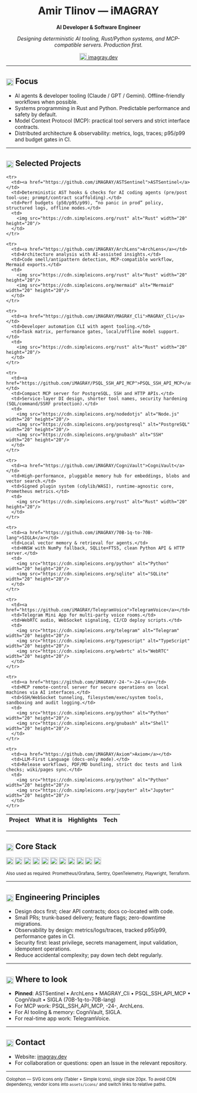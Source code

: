 <!--
Profile README for @iMAGRAY (Amir Tlinov)
Style: businesslike; no emojis; SVG icons only (Tabler + Simple Icons); consistent 20px.
Tip: for maximum reliability, vendor icons into assets/icons/ and use relative paths.
-->

<div align="center">

<h1>Amir Tlinov — iMAGRAY</h1>

<strong>AI Developer & Software Engineer</strong>

<p><em>Designing deterministic AI tooling, Rust/Python systems, and MCP-compatible servers. Production first.</em></p>

<!-- Contact -->
<p>
  <a href="https://imagray.dev" target="_blank" rel="noopener">
    <img src="https://raw.githubusercontent.com/tabler/tabler-icons/master/icons/icon-link.svg" alt="Website" width="20" height="20" style="vertical-align:text-bottom;"> imagray.dev
  </a>
</p>

</div>

<hr/>

<h2>
  <img src="https://raw.githubusercontent.com/tabler/tabler-icons/master/icons/icon-target.svg" alt="Focus" width="20" height="20" style="vertical-align:text-bottom;">
  Focus
</h2>

- AI agents & developer tooling (Claude / GPT / Gemini). Offline-friendly workflows when possible.
- Systems programming in Rust and Python. Predictable performance and safety by default.
- Model Context Protocol (MCP): practical tool servers and strict interface contracts.
- Distributed architecture & observability: metrics, logs, traces; p95/p99 and budget gates in CI.

<hr/>

<h2>
  <img src="https://raw.githubusercontent.com/tabler/tabler-icons/master/icons/icon-briefcase.svg" alt="Projects" width="20" height="20" style="vertical-align:text-bottom;">
  Selected Projects
</h2>

<table>
  <thead>
    <tr>
      <th align="left">Project</th>
      <th align="left">What it is</th>
      <th align="left">Highlights</th>
      <th align="left">Tech</th>
    </tr>
  </thead>
  <tbody>

    <tr>
      <td><a href="https://github.com/iMAGRAY/ASTSentinel">ASTSentinel</a></td>
      <td>Deterministic AST hooks & checks for AI coding agents (pre/post tool-use; prompt/contract scaffolding).</td>
      <td>Perf budgets (p50/p95/p99), “no panic in prod” policy, structured logs, offline modes.</td>
      <td>
        <img src="https://cdn.simpleicons.org/rust" alt="Rust" width="20" height="20"/>
      </td>
    </tr>

    <tr>
      <td><a href="https://github.com/iMAGRAY/ArchLens">ArchLens</a></td>
      <td>Architecture analysis with AI-assisted insights.</td>
      <td>Code smell/antipattern detection, MCP-compatible workflow, Mermaid exports.</td>
      <td>
        <img src="https://cdn.simpleicons.org/rust" alt="Rust" width="20" height="20"/>
        <img src="https://cdn.simpleicons.org/mermaid" alt="Mermaid" width="20" height="20"/>
      </td>
    </tr>

    <tr>
      <td><a href="https://github.com/iMAGRAY/MAGRAY_Cli">MAGRAY_Cli</a></td>
      <td>Developer automation CLI with agent tooling.</td>
      <td>Task matrix, performance gates, local/offline model support.</td>
      <td>
        <img src="https://cdn.simpleicons.org/rust" alt="Rust" width="20" height="20"/>
      </td>
    </tr>

    <tr>
      <td><a href="https://github.com/iMAGRAY/PSQL_SSH_API_MCP">PSQL_SSH_API_MCP</a></td>
      <td>Compact MCP server for PostgreSQL, SSH and HTTP APIs.</td>
      <td>Service-layer DI design, shorter tool names, security hardening (SQL/command/SSRF protection).</td>
      <td>
        <img src="https://cdn.simpleicons.org/nodedotjs" alt="Node.js" width="20" height="20"/>
        <img src="https://cdn.simpleicons.org/postgresql" alt="PostgreSQL" width="20" height="20"/>
        <img src="https://cdn.simpleicons.org/gnubash" alt="SSH" width="20" height="20"/>
      </td>
    </tr>

    <tr>
      <td><a href="https://github.com/iMAGRAY/CogniVault">CogniVault</a></td>
      <td>High-performance, pluggable memory hub for embeddings, blobs and vector search.</td>
      <td>Signed plugin system (cdylib/WASI), runtime-agnostic core, Prometheus metrics.</td>
      <td>
        <img src="https://cdn.simpleicons.org/rust" alt="Rust" width="20" height="20"/>
      </td>
    </tr>

    <tr>
      <td><a href="https://github.com/iMAGRAY/70B-1q-to-70B-lang">SIGLA</a></td>
      <td>Local vector memory & retrieval for agents.</td>
      <td>HNSW with NumPy fallback, SQLite+FTS5, clean Python API & HTTP server.</td>
      <td>
        <img src="https://cdn.simpleicons.org/python" alt="Python" width="20" height="20"/>
        <img src="https://cdn.simpleicons.org/sqlite" alt="SQLite" width="20" height="20"/>
      </td>
    </tr>

    <tr>
      <td><a href="https://github.com/iMAGRAY/TelegramVoice">TelegramVoice</a></td>
      <td>Telegram Mini App for multi-party voice rooms.</td>
      <td>WebRTC audio, WebSocket signaling, CI/CD deploy scripts.</td>
      <td>
        <img src="https://cdn.simpleicons.org/telegram" alt="Telegram" width="20" height="20"/>
        <img src="https://cdn.simpleicons.org/typescript" alt="TypeScript" width="20" height="20"/>
        <img src="https://cdn.simpleicons.org/webrtc" alt="WebRTC" width="20" height="20"/>
      </td>
    </tr>

    <tr>
      <td><a href="https://github.com/iMAGRAY/-24-">-24-</a></td>
      <td>MCP remote-control server for secure operations on local machines via AI interfaces.</td>
      <td>SSH/WebSocket tunneling, filesystem/exec/system tools, sandboxing and audit logging.</td>
      <td>
        <img src="https://cdn.simpleicons.org/python" alt="Python" width="20" height="20"/>
        <img src="https://cdn.simpleicons.org/gnubash" alt="Shell" width="20" height="20"/>
      </td>
    </tr>

    <tr>
      <td><a href="https://github.com/iMAGRAY/Axiom">Axiom</a></td>
      <td>LLM-First Language (docs-only mode).</td>
      <td>Release workflows, PDF/MD bundling, strict doc tests and link checks; wiki/pages sync.</td>
      <td>
        <img src="https://cdn.simpleicons.org/python" alt="Python" width="20" height="20"/>
        <img src="https://cdn.simpleicons.org/jupyter" alt="Jupyter" width="20" height="20"/>
      </td>
    </tr>

  </tbody>
</table>

<hr/>

<h2>
  <img src="https://raw.githubusercontent.com/tabler/tabler-icons/master/icons/icon-stack-2.svg" alt="Stack" width="20" height="20" style="vertical-align:text-bottom;">
  Core Stack
</h2>

<p>
  <img src="https://cdn.simpleicons.org/rust" alt="Rust" width="20" height="20"/>
  <img src="https://cdn.simpleicons.org/python" alt="Python" width="20" height="20"/>
  <img src="https://cdn.simpleicons.org/typescript" alt="TypeScript" width="20" height="20"/>
  <img src="https://cdn.simpleicons.org/nodedotjs" alt="Node.js" width="20" height="20"/>
  <img src="https://cdn.simpleicons.org/react" alt="React" width="20" height="20"/>
  <img src="https://cdn.simpleicons.org/nextdotjs" alt="Next.js" width="20" height="20"/>
  <img src="https://cdn.simpleicons.org/docker" alt="Docker" width="20" height="20"/>
  <img src="https://cdn.simpleicons.org/githubactions" alt="GitHub Actions" width="20" height="20"/>
  <img src="https://cdn.simpleicons.org/postgresql" alt="PostgreSQL" width="20" height="20"/>
  <img src="https://cdn.simpleicons.org/redis" alt="Redis" width="20" height="20"/>
  <img src="https://cdn.simpleicons.org/webassembly" alt="WebAssembly" width="20" height="20"/>
</p>

<sub>Also used as required: Prometheus/Grafana, Sentry, OpenTelemetry, Playwright, Terraform.</sub>

<hr/>

<h2>
  <img src="https://raw.githubusercontent.com/tabler/tabler-icons/master/icons/icon-compass.svg" alt="Principles" width="20" height="20" style="vertical-align:text-bottom;">
  Engineering Principles
</h2>

- Design docs first; clear API contracts; docs co-located with code.
- Small PRs; trunk-based delivery; feature flags; zero-downtime migrations.
- Observability by design: metrics/logs/traces, tracked p95/p99, performance gates in CI.
- Security first: least privilege, secrets management, input validation, idempotent operations.
- Reduce accidental complexity; pay down tech debt regularly.

<hr/>

<h2>
  <img src="https://raw.githubusercontent.com/tabler/tabler-icons/master/icons/icon-folder.svg" alt="Repos" width="20" height="20" style="vertical-align:text-bottom;">
  Where to look
</h2>

- <strong>Pinned</strong>: ASTSentinel • ArchLens • MAGRAY_Cli • PSQL_SSH_API_MCP • CogniVault • SIGLA (70B-1q-to-70B-lang)
- For MCP work: PSQL_SSH_API_MCP, -24-, ArchLens.
- For AI tooling & memory: CogniVault, SIGLA.
- For real-time app work: TelegramVoice.

<hr/>

<h2>
  <img src="https://raw.githubusercontent.com/tabler/tabler-icons/master/icons/icon-mail.svg" alt="Contact" width="20" height="20" style="vertical-align:text-bottom;">
  Contact
</h2>

- Website: <a href="https://imagray.dev" target="_blank" rel="noopener">imagray.dev</a>
- For collaboration or questions: open an Issue in the relevant repository.

<hr/>

<sub>
Colophon — SVG icons only (Tabler + Simple Icons), single size 20px.  
To avoid CDN dependency, vendor icons into <code>assets/icons/</code> and switch links to relative paths.
</sub>

